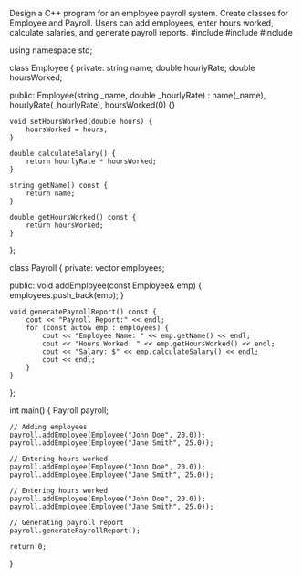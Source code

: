 Design a C++ program for an employee payroll system. Create classes for Employee and Payroll. Users can add employees, enter hours worked, calculate salaries, and generate payroll reports.
#include <iostream>
#include <vector>
#include <string>

using namespace std;

class Employee {
private:
    string name;
    double hourlyRate;
    double hoursWorked;

public:
    Employee(string _name, double _hourlyRate) : name(_name), hourlyRate(_hourlyRate), hoursWorked(0) {}

    void setHoursWorked(double hours) {
        hoursWorked = hours;
    }

    double calculateSalary() {
        return hourlyRate * hoursWorked;
    }

    string getName() const {
        return name;
    }

    double getHoursWorked() const {
        return hoursWorked;
    }
};

class Payroll {
private:
    vector<Employee> employees;

public:
    void addEmployee(const Employee& emp) {
        employees.push_back(emp);
    }

    void generatePayrollReport() const {
        cout << "Payroll Report:" << endl;
        for (const auto& emp : employees) {
            cout << "Employee Name: " << emp.getName() << endl;
            cout << "Hours Worked: " << emp.getHoursWorked() << endl;
            cout << "Salary: $" << emp.calculateSalary() << endl;
            cout << endl;
        }
    }
};

int main() {
    Payroll payroll;

    // Adding employees
    payroll.addEmployee(Employee("John Doe", 20.0));
    payroll.addEmployee(Employee("Jane Smith", 25.0));

    // Entering hours worked
    payroll.addEmployee(Employee("John Doe", 20.0));
    payroll.addEmployee(Employee("Jane Smith", 25.0));

    // Entering hours worked
    payroll.addEmployee(Employee("John Doe", 20.0));
    payroll.addEmployee(Employee("Jane Smith", 25.0));

    // Generating payroll report
    payroll.generatePayrollReport();

    return 0;
}
